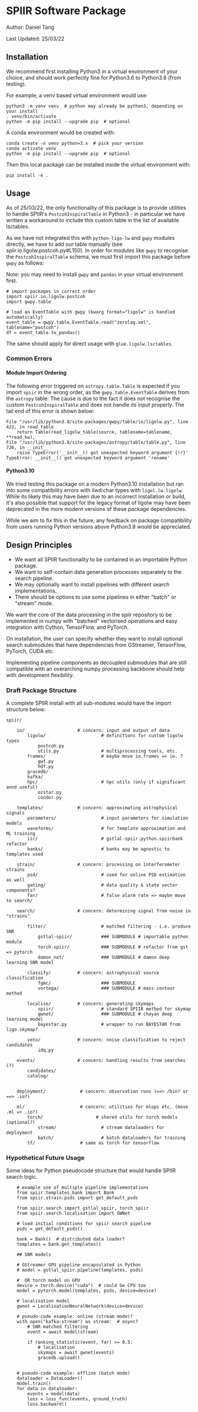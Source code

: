# SPIIR Software Package

Author: Daniel Tang

Last Updated: 25/03/22

## Installation

We recommend first installing Python3 in a virtual environment of your choice, and
should work perfectly fine for Python3.6 to Python3.8 (from testing).

For example, a venv based virtual environment would use:

    python3 -m venv venv  # python may already be python3, depending on your install
    . venv/bin/activate
    python -m pip install --upgrade pip  # optional

A conda environment would be created with:

    conda create -n venv python=3.x  # pick your version
    conda activate venv
    python -m pip install --upgrade pip  # optional

Then this local package can be installed inside the virtual environment with:

    pip install -e .


## Usage

As of 25/03/22, the only functionality of this package is to provide utilities to
handle SPIIR's `PostcohInspiralTable` in Python3 - in particular we have written a workaround
to include this custom table in the list of available lsctables.

As we have not integrated this with `python-ligo-lw` and `gwpy` modules directly,
we have to add our table manually (see spiir.io.ligolw.postcoh.py#L150). In order for
modules like `gwpy` to recognise the `PostcohInspiralTable` schema, we must first import
this package before `gwpy` as follows:

Note: you may need to install `gwpy` and `pandas` in your virtual environment first.

    # import packages in correct order
    import spiir.io.ligolw.postcoh
    import gwpy.table

    # load an EventTable with gwpy (kwarg format="ligolw" is handled automatically)
    event_table = gwpy.table.EventTable.read("zerolag.xml", tablename="postcoh")
    df = event_table.to_pandas()

The same should apply for direct usage with `glue.ligolw.lsctables`.

### Common Errors

#### Module Import Ordering

The following error triggered on `astropy.table.Table` is expected if you import `spiir`
in the wrong order, as the `gwpy.table.EventTable` derives from the `astropy` table.
The cause is due to the fact it does not recognise the custom `PostcohInspiralTable` and
does not handle its input properly. The tail end of this error is shown below:

    File "/usr/lib/python3.8/site-packages/gwpy/table/io/ligolw.py", line 422, in read_table
        return Table(read_ligolw_table(source, tablename=tablename, **read_kw),
    File "/usr/lib/python3.8/site-packages/astropy/table/table.py", line 726, in __init__
        raise TypeError('__init__() got unexpected keyword argument {!r}'
    TypeError: __init__() got unexpected keyword argument 'rename'

#### Python3.10

We tried testing this package on a modern Python3.10 installation but ran into some
compatibility errors with ilwd:char types with `ligol.lw.ligolw`. While its likely this
may have been due to an incorrect installation or build, it's also possible that support
for the legacy format of ligolw may have been deprecated in the more modern versions of
these package dependencies. 

While we aim to fix this in the future, any feedback on package compatibility from
users running Python versions above Python3.8 would be appreciated.

## Design Principles

- We want all SPIIR functionality to be contained in an importable Python package.
- We want to self-contain data generation processes separately to the search pipeline.
- We may optionally want to install pipelines with different search implementations.
- There should be options to use some pipelines in either "batch" or "stream" mode.

We want the core of the data processing in the spiir repository to be implemented in numpy
with "batched" vectorised operations and easy integration with Cython, TensorFlow, and PyTorch.

On installation, the user can specify whether they want to install optional search
submodules that have dependencies from GStreamer, TensorFlow, PyTorch, CUDA etc.

Implementing pipeline components as decoupled submodules that are still compatible
with an overarching numpy processing backbone should help with development flexibility.

### Draft Package Structure

A complete SPIIR install with all sub-modules would have the import structure below:

    spiir/
    
        io/                    # concern: input and output of data
            ligolw/                     # definitions for custom ligolw types
                postcoh.py         
                utils.py                # multiprocessing tools, etc.
            frames/                     # maybe move io.frames => io. ?
                gwf.py
                hdf.py
            gracedb/
            kafka/
            hpc/                        # hpc utils (only if significant annd useful)
                ozstar.py
                condor.py

        templates/             # concern: approximating astrophysical signals
            parameters/                 # input parameters for simulation models
            waveforms/                  # for template approximation and ML training
            iir/                        # gstlal-spiir.python.spiirbank refactor
            banks/                      # banks may be agnostic to templates used
            
        strain/                # concern: processing on interferometer strains
            psd/                        # used for online PSD estimation as well
            gating/                     # data quality & state vector components?
            far/                        # false alarm rate => maybe move to search/

        search/                # concern: determining signal from noise in "strains"

            filter/                     # matched filtering - i.e. produce SNR
                gstlal-spiir/           ### SUBMODULE # importable python module
                torch-spiir/            ### SUBMODULE # refactor from gst => pytorch
                damon_net/              ### SUBMODULE # damon deep learning SNR model 

            classify/          # concern: astrophysical source classification
                fgmc/                   ### SUBMODULE
                vortega/                ### SUBMODULE # mass contour method 
                
            localise/          # concern: generating skymaps
                spiir/                  # standard SPIIR method for skymap
                gwnet/                  ### SUBMODULE # chayan deep learning model 
                bayestar.py             # wrapper to run BAYESTAR from ligo.skymap?

            veto/              # concern: noise classification to reject candidates
                idq.py                  

        events/                # concern: handling results from searches (?)
            candidates/
            catalog/


        deployment/             # concern: observation runs (==> /bin? or ==> .io?)

        ml/                     # concern: utilities for mlops etc. (move .ml => .io?)
            torch/                    # shared utils for torch models (optional?)
                stream/                 # stream dataloaders for deployment
                batch/                  # batch dataloaders for training
            tf/                 # same as torch for tensorflow

### Hypothetical Future Usage

Some ideas for Python pseudocode structure that would handle SPIIR search logic.

```
    # example use of multiple pipeline implementations
    from spiir.templates.bank import Bank
    from spiir.strain.psds import get_default_psds
    
    from spiir.search import gstlal_spiir, torch_spiir
    from spiir.search.localisation import GWNet

    # load initial conditions for spiir search pipeline
    psds = get_default_psds()

    bank = Bank()  # distributed data loader?
    templates = bank.get_templates()

    ## SNR models

    # GStreamer GPU pipeline encapsulated in Python
    # model = gstlal_spiir.pipeline(templates, psds)

    #  OR torch model on GPU
    device = torch.device("cuda")  # could be CPU too
    model = pytorch.model(templates, psds, device=device)

    # localisation model
    gwnet = LocalisationNeuralNetwork(device=device)

    # pseudo-code example: online (stream mode)?
    with open("kafka:stream") as stream:  # async?
        # SNR matched filtering
        event = await model(stream)

        if ranking_statistic(event, far) >= 0.5:
            # localisation
            skymaps = await gwnet(events)
            gracedb.upload()


    # pseudo-code example: offline (batch mode)
    dataloader = DataLoader()
    model.train()
    for data in dataloader:
        events = model(data)
        loss = loss_func(events, ground_truth)
        loss.backward()


```
